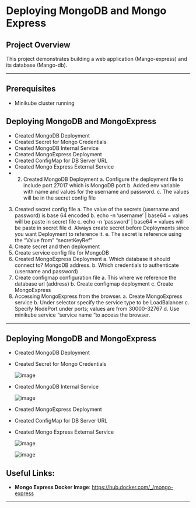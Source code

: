 # Deploying MongoDB and Mongo Express

## **Project Overview**
This project demonstrates building a web application (Mango-express)  and its database (Mango-db). 

---

## **Prerequisites**
- Minikube cluster running
  
## **Deploying MongoDB and MongoExpress**
- Created MongoDB Deployment
- Created Secret for Mongo Credentials
- Created MongoDB Internal Service
- Created MongoExpress Deployment
- Created ConfigMap for DB Server URL
- Created Mongo Express External Service
- 2.	Created MongoDB Deployment
a.	Configure the deployment file to include port 27017 which is MongoDB port
b.	Added env variable with name and values for the username and password.
c.	The values will be in the secret config file
3.	Created secret config file
a.	The value of the secrets (username and password) is base 64 encoded
b.	          echo -n ‘username’ | base64  =  values will be paste in secret file
c.	          echo -n ‘password’ | base64  =  values will be paste in secret file
d.	Always create secret before Deployments since you want Deployment to reference it.
e.	The secret is reference using the “Value from” “secretKeyRef” 
4.	Create secret and then deployment
5.	Create service config file for MongoDB
6.	Created MongoExpress Deployment
a.	Which database it should connect to? MongoDB address.
b.	Which credentials to authenticate (username and password)
7.	Create configmap configuration file
a.	This where we reference the database url (address)
b.	Create configmap deployment 
c.	Create MongoExpress
8.	Accessing MongoExpress from the browser.
a.	Create MongoExpress service
b.	Under selector specify the service type to be LoadBalancer
c.	Specify NodePort under ports; values are from 30000-32767 
d.	Use minikube service “service name “to access the browser.

 
---

## **Deploying MongoDB and MongoExpress**
- Created MongoDB Deployment
- Created Secret for Mongo Credentials
  
  ![image](https://github.com/user-attachments/assets/ca8c8afd-e725-4a42-920e-704c45b9787d)

- Created MongoDB Internal Service

  ![image](https://github.com/user-attachments/assets/a72db9cc-2d3a-4024-8f81-65cd7b808bfa)

- Created MongoExpress Deployment
- Created ConfigMap for DB Server URL
- Created Mongo Express External Service

  ![image](https://github.com/user-attachments/assets/15471577-5957-449e-9b2f-73d201b38e05)


  ![image](https://github.com/user-attachments/assets/640b1e1e-a0ab-497b-9f89-3e6decb51269)


## **Useful Links:**
- **Mongo Express Docker Image**:  https://hub.docker.com/_/mongo-express

---
